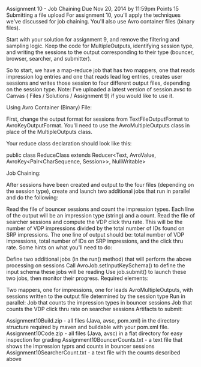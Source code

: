 Assignment 10 - Job Chaining
Due Nov 20, 2014 by 11:59pm  Points 15  Submitting a file upload
For assignment 10, you'll apply the techniques we've discussed for job chaining. You'll also use Avro container files (binary files).

Start with your solution for assignment 9, and remove the filtering and sampling logic. Keep the code for MultipleOutputs, identifying session type, and writing the sessions to the output corresponding to their type (bouncer, browser, searcher, and submitter).

So to start, we have a map-reduce job that has two mappers, one that reads impression log entries and one that reads lead log entries, creates user sessions and writes those session to four different output files, depending on the session type. Note: I've uploaded a latest version of session.avsc to Canvas ( Files / Solutions / Assignment 9) if you would like to use it.

Using Avro Container (Binary) File:

First, change the output format for sessions from TextFileOutputFormat to AvroKeyOutputFormat. You'll need to use the AvroMultipleOutputs class in place of the MultipleOutputs class.

Your reduce class declaration should look like this:

public class ReduceClass
     extends Reducer<Text, AvroValue<Session>,
            AvroKey<Pair<CharSequence, Session>>, NullWritable>

Job Chaining:

After sessions have been created and output to the four files (depending on the session type), create and launch two additional jobs that run in parallel and do the following:

Read the file of bouncer sessions and count the impression types. Each line of the output will be an impression type (string) and a count.
Read the file of searcher sessions and compute the VDP click thru rate. This will be the number of VDP impressions divided by the total number of IDs found on SRP impressions. The one line of output should be: total number of VDP impressions, total number of IDs on SRP impressions, and the click thru rate.
Some hints on what you'll need to do:

Define two additional jobs (in the run() method) that will perform the above processing on sessions
Call AvroJob.setInputKeySchema() to define the input schema these jobs will be reading
Use job.submit() to launch these two jobs, then monitor their progress.
Required elements:

Two mappers, one for impressions, one for leads
AvroMultipleOutputs, with sessions written to the output file determined by the session type
Run in parallel:
Job that counts the impression types in bouncer sessions
Job that counts the VDP click thru rate on searcher sessions
Artifacts to submit:

Assignment10Build.zip - all files (Java, avsc, pom.xml) in the directory structure required by maven and buildable with your pom.xml file.
Assignment10Code.zip - all files (Java, avsc) in a flat directory for easy inspection for grading
Assignment10BouncerCounts.txt - a text file that shows the impression typrs and counts in bouncer sessions
Assignment10SearcherCount.txt - a text file with the counts described above
